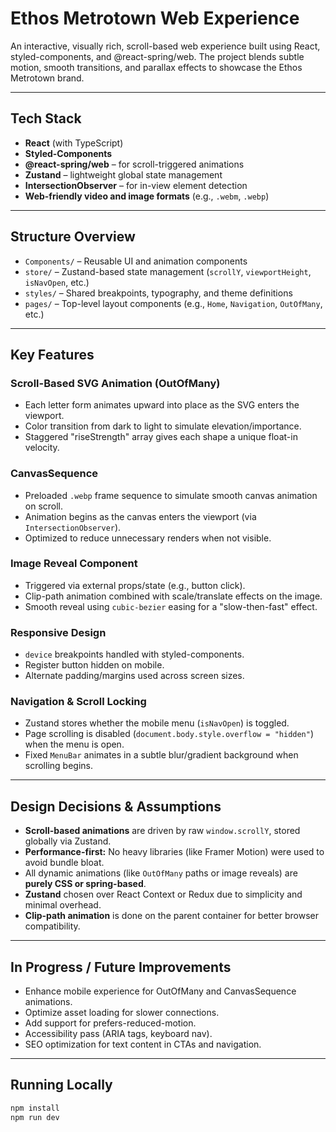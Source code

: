 # Ethos Metrotown Web Experience

An interactive, visually rich, scroll-based web experience built using React, styled-components, and @react-spring/web. The project blends subtle motion, smooth transitions, and parallax effects to showcase the Ethos Metrotown brand.

---

## Tech Stack

- **React** (with TypeScript)
- **Styled-Components**
- **@react-spring/web** – for scroll-triggered animations
- **Zustand** – lightweight global state management
- **IntersectionObserver** – for in-view element detection
- **Web-friendly video and image formats** (e.g., `.webm`, `.webp`)

---

## Structure Overview

- `Components/` – Reusable UI and animation components
- `store/` – Zustand-based state management (`scrollY`, `viewportHeight`, `isNavOpen`, etc.)
- `styles/` – Shared breakpoints, typography, and theme definitions
- `pages/` – Top-level layout components (e.g., `Home`, `Navigation`, `OutOfMany`, etc.)

---

## Key Features

### Scroll-Based SVG Animation (OutOfMany)

- Each letter form animates upward into place as the SVG enters the viewport.
- Color transition from dark to light to simulate elevation/importance.
- Staggered "riseStrength" array gives each shape a unique float-in velocity.

### CanvasSequence

- Preloaded `.webp` frame sequence to simulate smooth canvas animation on scroll.
- Animation begins as the canvas enters the viewport (via `IntersectionObserver`).
- Optimized to reduce unnecessary renders when not visible.

### Image Reveal Component

- Triggered via external props/state (e.g., button click).
- Clip-path animation combined with scale/translate effects on the image.
- Smooth reveal using `cubic-bezier` easing for a "slow-then-fast" effect.

### Responsive Design

- `device` breakpoints handled with styled-components.
- Register button hidden on mobile.
- Alternate padding/margins used across screen sizes.

### Navigation & Scroll Locking

- Zustand stores whether the mobile menu (`isNavOpen`) is toggled.
- Page scrolling is disabled (`document.body.style.overflow = "hidden"`) when the menu is open.
- Fixed `MenuBar` animates in a subtle blur/gradient background when scrolling begins.

---

## Design Decisions & Assumptions

- **Scroll-based animations** are driven by raw `window.scrollY`, stored globally via Zustand.
- **Performance-first:** No heavy libraries (like Framer Motion) were used to avoid bundle bloat.
- All dynamic animations (like `OutOfMany` paths or image reveals) are **purely CSS or spring-based**.
- **Zustand** chosen over React Context or Redux due to simplicity and minimal overhead.
- **Clip-path animation** is done on the parent container for better browser compatibility.

---

## In Progress / Future Improvements

- Enhance mobile experience for OutOfMany and CanvasSequence animations.
- Optimize asset loading for slower connections.
- Add support for prefers-reduced-motion.
- Accessibility pass (ARIA tags, keyboard nav).
- SEO optimization for text content in CTAs and navigation.

---

## Running Locally

```bash
npm install
npm run dev
```
